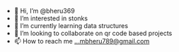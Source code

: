 - 👋 Hi, I’m @bheru369
- 👀 I’m interested in stonks
- 🌱 I’m currently learning data structures
- 💞️ I’m looking to collaborate on qr code based projects
- 📫 How to reach me ...mbheru789@gmail.com

<!---
bheru369/bheru369 is a ✨ special ✨ repository because its `README.md` (this file) appears on your GitHub profile.
You can click the Preview link to take a look at your changes.
--->
